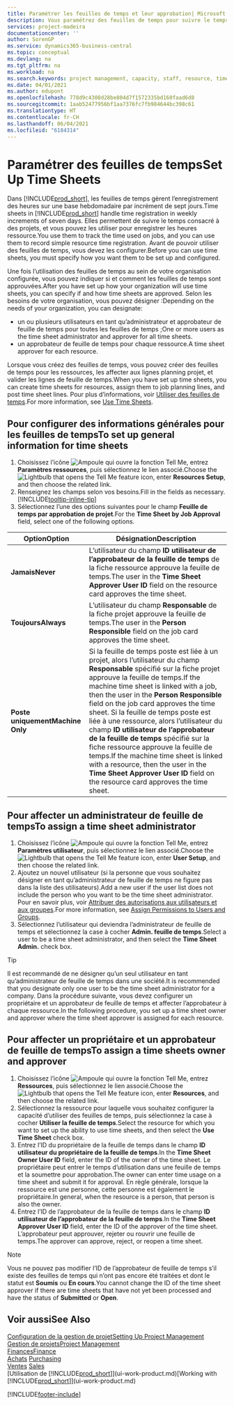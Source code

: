 ```yaml
---
title: Paramétrer les feuilles de temps et leur approbation| Microsoft Docs
description: Vous paramétrez des feuilles de temps pour suivre le temps consacré aux projets et l’utilisation des ressources, vous aider à gérer des projets, à recruter du personnel, et à anticiper vos capacités
services: project-madeira
documentationcenter: ''
author: SorenGP
ms.service: dynamics365-business-central
ms.topic: conceptual
ms.devlang: na
ms.tgt_pltfrm: na
ms.workload: na
ms.search.keywords: project management, capacity, staff, resource, time sheet
ms.date: 04/01/2021
ms.author: edupont
ms.openlocfilehash: 778d9c4308d28be804d7f1572335bd160faad6d8
ms.sourcegitcommit: 1aab52477956bf1aa7376fc7fb984644bc398c61
ms.translationtype: HT
ms.contentlocale: fr-CH
ms.lasthandoff: 06/04/2021
ms.locfileid: "6184314"
---
```

# <a name="set-up-time-sheets"></a><span data-ttu-id="dc420-103">Paramétrer des feuilles de temps</span><span class="sxs-lookup"><span data-stu-id="dc420-103">Set Up Time Sheets</span></span>
<span data-ttu-id="dc420-104">Dans [!INCLUDE[prod_short](includes/prod_short.md)], les feuilles de temps gèrent l’enregistrement des heures sur une base hebdomadaire par incrément de sept jours.</span><span class="sxs-lookup"><span data-stu-id="dc420-104">Time sheets in [!INCLUDE[prod_short](includes/prod_short.md)] handle time registration in weekly increments of seven days.</span></span> <span data-ttu-id="dc420-105">Elles permettent de suivre le temps consacré à des projets, et vous pouvez les utiliser pour enregistrer les heures ressource.</span><span class="sxs-lookup"><span data-stu-id="dc420-105">You use them to track the time used on jobs, and you can use them to record simple resource time registration.</span></span> <span data-ttu-id="dc420-106">Avant de pouvoir utiliser des feuilles de temps, vous devez les configurer.</span><span class="sxs-lookup"><span data-stu-id="dc420-106">Before you can use time sheets, you must specify how you want them to be set up and configured.</span></span>

<span data-ttu-id="dc420-107">Une fois l’utilisation des feuilles de temps au sein de votre organisation configurée, vous pouvez indiquer si et comment les feuilles de temps sont approuvées.</span><span class="sxs-lookup"><span data-stu-id="dc420-107">After you have set up how your organization will use time sheets, you can specify if and how time sheets are approved.</span></span> <span data-ttu-id="dc420-108">Selon les besoins de votre organisation, vous pouvez désigner :</span><span class="sxs-lookup"><span data-stu-id="dc420-108">Depending on the needs of your organization, you can designate:</span></span>

* <span data-ttu-id="dc420-109">un ou plusieurs utilisateurs en tant qu’administrateur et approbateur de feuille de temps pour toutes les feuilles de temps ;</span><span class="sxs-lookup"><span data-stu-id="dc420-109">One or more users as the time sheet administrator and approver for all time sheets.</span></span>
* <span data-ttu-id="dc420-110">un approbateur de feuille de temps pour chaque ressource.</span><span class="sxs-lookup"><span data-stu-id="dc420-110">A time sheet approver for each resource.</span></span>

<span data-ttu-id="dc420-111">Lorsque vous créez des feuilles de temps, vous pouvez créer des feuilles de temps pour les ressources, les affecter aux lignes planning projet, et valider les lignes de feuille de temps.</span><span class="sxs-lookup"><span data-stu-id="dc420-111">When you have set up time sheets, you can create time sheets for resources, assign them to job planning lines, and post time sheet lines.</span></span> <span data-ttu-id="dc420-112">Pour plus d’informations, voir [Utiliser des feuilles de temps](projects-how-use-time-sheets.md).</span><span class="sxs-lookup"><span data-stu-id="dc420-112">For more information, see [Use Time Sheets](projects-how-use-time-sheets.md).</span></span>

## <a name="to-set-up-general-information-for-time-sheets"></a><span data-ttu-id="dc420-113">Pour configurer des informations générales pour les feuilles de temps</span><span class="sxs-lookup"><span data-stu-id="dc420-113">To set up general information for time sheets</span></span>
1. <span data-ttu-id="dc420-114">Choisissez l’icône ![Ampoule qui ouvre la fonction Tell Me](media/ui-search/search_small.png "Dites-moi ce que vous voulez faire"), entrez **Paramètres ressources**, puis sélectionnez le lien associé.</span><span class="sxs-lookup"><span data-stu-id="dc420-114">Choose the ![Lightbulb that opens the Tell Me feature](media/ui-search/search_small.png "Tell me what you want to do") icon, enter **Resources Setup**, and then choose the related link.</span></span>  
2. <span data-ttu-id="dc420-115">Renseignez les champs selon vos besoins.</span><span class="sxs-lookup"><span data-stu-id="dc420-115">Fill in the fields as necessary.</span></span> [!INCLUDE[tooltip-inline-tip](includes/tooltip-inline-tip_md.md)]
3. <span data-ttu-id="dc420-116">Sélectionnez l’une des options suivantes pour le champ **Feuille de temps par approbation de projet**.</span><span class="sxs-lookup"><span data-stu-id="dc420-116">For the **Time Sheet by Job Approval** field, select one of the following options.</span></span>

| <span data-ttu-id="dc420-117">Option</span><span class="sxs-lookup"><span data-stu-id="dc420-117">Option</span></span> | <span data-ttu-id="dc420-118">Désignation</span><span class="sxs-lookup"><span data-stu-id="dc420-118">Description</span></span> |
| --- | --- |
| <span data-ttu-id="dc420-119">**Jamais**</span><span class="sxs-lookup"><span data-stu-id="dc420-119">**Never**</span></span> |<span data-ttu-id="dc420-120">L’utilisateur du champ **ID utilisateur de l’approbateur de la feuille de temps** de la fiche ressource approuve la feuille de temps.</span><span class="sxs-lookup"><span data-stu-id="dc420-120">The user in the **Time Sheet Approver User ID** field on the resource card approves the time sheet.</span></span> |
| <span data-ttu-id="dc420-121">**Toujours**</span><span class="sxs-lookup"><span data-stu-id="dc420-121">**Always**</span></span> |<span data-ttu-id="dc420-122">L’utilisateur du champ **Responsable** de la fiche projet approuve la feuille de temps.</span><span class="sxs-lookup"><span data-stu-id="dc420-122">The user in the **Person Responsible** field on the job card approves the time sheet.</span></span> |
| <span data-ttu-id="dc420-123">**Poste uniquement**</span><span class="sxs-lookup"><span data-stu-id="dc420-123">**Machine Only**</span></span> |<span data-ttu-id="dc420-124">Si la feuille de temps poste est liée à un projet, alors l’utilisateur du champ **Responsable** spécifié sur la fiche projet approuve la feuille de temps.</span><span class="sxs-lookup"><span data-stu-id="dc420-124">If the machine time sheet is linked with a job, then the user in the **Person Responsible** field on the job card approves the time sheet.</span></span> <span data-ttu-id="dc420-125">Si la feuille de temps poste est liée à une ressource, alors l’utilisateur du champ **ID utilisateur de l’approbateur de la feuille de temps** spécifié sur la fiche ressource approuve la feuille de temps.</span><span class="sxs-lookup"><span data-stu-id="dc420-125">If the machine time sheet is linked with a resource, then the user in the **Time Sheet Approver User ID** field on the resource card approves the time sheet.</span></span> |

## <a name="to-assign-a-time-sheet-administrator"></a><span data-ttu-id="dc420-126">Pour affecter un administrateur de feuille de temps</span><span class="sxs-lookup"><span data-stu-id="dc420-126">To assign a time sheet administrator</span></span>
1. <span data-ttu-id="dc420-127">Choisissez l’icône ![Ampoule qui ouvre la fonction Tell Me](media/ui-search/search_small.png "Dites-moi ce que vous voulez faire"), entrez **Paramètres utilisateur**, puis sélectionnez le lien associé.</span><span class="sxs-lookup"><span data-stu-id="dc420-127">Choose the ![Lightbulb that opens the Tell Me feature](media/ui-search/search_small.png "Tell me what you want to do") icon, enter **User Setup**, and then choose the related link.</span></span>  
2. <span data-ttu-id="dc420-128">Ajoutez un nouvel utilisateur (si la personne que vous souhaitez désigner en tant qu’administrateur de feuille de temps ne figure pas dans la liste des utilisateurs).</span><span class="sxs-lookup"><span data-stu-id="dc420-128">Add a new user if the user list does not include the person who you want to be the time sheet administrator.</span></span> <span data-ttu-id="dc420-129">Pour en savoir plus, voir [Attribuer des autorisations aux utilisateurs et aux groupes](ui-define-granular-permissions.md).</span><span class="sxs-lookup"><span data-stu-id="dc420-129">For more information, see [Assign Permissions to Users and Groups](ui-define-granular-permissions.md).</span></span>
3. <span data-ttu-id="dc420-130">Sélectionnez l’utilisateur qui deviendra l’administrateur de feuille de temps et sélectionnez la case à cocher **Admin. feuille de temps**.</span><span class="sxs-lookup"><span data-stu-id="dc420-130">Select a user to be a time sheet administrator, and then select the **Time Sheet Admin.** check box.</span></span>  

> [!TIP]  
>   <span data-ttu-id="dc420-131">Il est recommandé de ne désigner qu’un seul utilisateur en tant qu’administrateur de feuille de temps dans une société.</span><span class="sxs-lookup"><span data-stu-id="dc420-131">It is recommended that you designate only one user to be the time sheet administrator for a company.</span></span> <span data-ttu-id="dc420-132">Dans la procédure suivante, vous devez configurer un propriétaire et un approbateur de feuille de temps et affecter l’approbateur à chaque ressource.</span><span class="sxs-lookup"><span data-stu-id="dc420-132">In the following procedure, you set up a time sheet owner and approver where the time sheet approver is assigned for each resource.</span></span>  

## <a name="to-assign-a-time-sheets-owner-and-approver"></a><span data-ttu-id="dc420-133">Pour affecter un propriétaire et un approbateur de feuille de temps</span><span class="sxs-lookup"><span data-stu-id="dc420-133">To assign a time sheets owner and approver</span></span>
1. <span data-ttu-id="dc420-134">Choisissez l’icône ![Ampoule qui ouvre la fonction Tell Me](media/ui-search/search_small.png "Dites-moi ce que vous voulez faire"), entrez **Ressources**, puis sélectionnez le lien associé.</span><span class="sxs-lookup"><span data-stu-id="dc420-134">Choose the ![Lightbulb that opens the Tell Me feature](media/ui-search/search_small.png "Tell me what you want to do") icon, enter **Resources**, and then choose the related link.</span></span>
2. <span data-ttu-id="dc420-135">Sélectionnez la ressource pour laquelle vous souhaitez configurer la capacité d’utiliser des feuilles de temps, puis sélectionnez la case à cocher **Utiliser la feuille de temps**.</span><span class="sxs-lookup"><span data-stu-id="dc420-135">Select the resource for which you want to set up the ability to use time sheets, and then select the **Use Time Sheet** check box.</span></span>  
3. <span data-ttu-id="dc420-136">Entrez l’ID du propriétaire de la feuille de temps dans le champ **ID utilisateur du propriétaire de la feuille de temps**.</span><span class="sxs-lookup"><span data-stu-id="dc420-136">In the **Time Sheet Owner User ID** field, enter the ID of the owner of the time sheet.</span></span> <span data-ttu-id="dc420-137">Le propriétaire peut entrer le temps d’utilisation dans une feuille de temps et la soumettre pour approbation.</span><span class="sxs-lookup"><span data-stu-id="dc420-137">The owner can enter time usage on a time sheet and submit it for approval.</span></span> <span data-ttu-id="dc420-138">En règle générale, lorsque la ressource est une personne, cette personne est également le propriétaire.</span><span class="sxs-lookup"><span data-stu-id="dc420-138">In general, when the resource is a person, that person is also the owner.</span></span>  
4. <span data-ttu-id="dc420-139">Entrez l’ID de l’approbateur de la feuille de temps dans le champ **ID utilisateur de l’approbateur de la feuille de temps**.</span><span class="sxs-lookup"><span data-stu-id="dc420-139">In the **Time Sheet Approver User ID** field, enter the ID of the approver of the time sheet.</span></span> <span data-ttu-id="dc420-140">L’approbateur peut approuver, rejeter ou rouvrir une feuille de temps.</span><span class="sxs-lookup"><span data-stu-id="dc420-140">The approver can approve, reject, or reopen a time sheet.</span></span>  

> [!NOTE]  
>   <span data-ttu-id="dc420-141">Vous ne pouvez pas modifier l’ID de l’approbateur de feuille de temps s’il existe des feuilles de temps qui n’ont pas encore été traitées et dont le statut est **Soumis** ou **En cours**.</span><span class="sxs-lookup"><span data-stu-id="dc420-141">You cannot change the ID of the time sheet approver if there are time sheets that have not yet been processed and have the status of **Submitted** or **Open**.</span></span>

## <a name="see-also"></a><span data-ttu-id="dc420-142">Voir aussi</span><span class="sxs-lookup"><span data-stu-id="dc420-142">See Also</span></span>
[<span data-ttu-id="dc420-143">Configuration de la gestion de projet</span><span class="sxs-lookup"><span data-stu-id="dc420-143">Setting Up Project Management</span></span>](projects-setup-projects.md)  
[<span data-ttu-id="dc420-144">Gestion de projets</span><span class="sxs-lookup"><span data-stu-id="dc420-144">Project Management</span></span>](projects-manage-projects.md)  
[<span data-ttu-id="dc420-145">Finances</span><span class="sxs-lookup"><span data-stu-id="dc420-145">Finance</span></span>](finance.md)  
<span data-ttu-id="dc420-146">[Achats](purchasing-manage-purchasing.md)       </span><span class="sxs-lookup"><span data-stu-id="dc420-146">[Purchasing](purchasing-manage-purchasing.md)       </span></span>  
<span data-ttu-id="dc420-147">[Ventes](sales-manage-sales.md)    </span><span class="sxs-lookup"><span data-stu-id="dc420-147">[Sales](sales-manage-sales.md)    </span></span>  
<span data-ttu-id="dc420-148">[Utilisation de [!INCLUDE[prod_short](includes/prod_short.md)]](ui-work-product.md)</span><span class="sxs-lookup"><span data-stu-id="dc420-148">[Working with [!INCLUDE[prod_short](includes/prod_short.md)]](ui-work-product.md)</span></span>  


[!INCLUDE[footer-include](includes/footer-banner.md)]